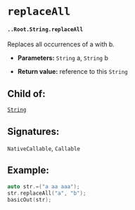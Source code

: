 # `replaceAll`

#### `..Root.String.replaceAll`

Replaces all occurrences of a with b.

* **Parameters:** `String` a, `String` b

* **Return value:** reference to this `String`

## Child of:

[`String`](docs..Root.String.md)

## Signatures:

`NativeCallable`, `Callable`


## Example:

```c
auto str.=("a aa aaa");
str.replaceAll("a", "b");
basicOut(str);
```